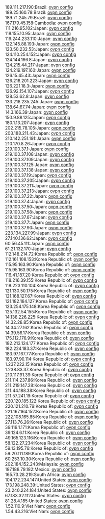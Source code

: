 189.111.217.190:Brazil: [ovpn config](vpn/189_111_217_190.ovpn)  
189.25.160.78:Brazil: [ovpn config](vpn/189_25_160_78.ovpn)  
189.71.245.79:Brazil: [ovpn config](vpn/189_71_245_79.ovpn)  
167.179.45.158:Cambodia: [ovpn config](vpn/167_179_45_158.ovpn)  
111.216.95.102:Japan: [ovpn config](vpn/111_216_95_102.ovpn)  
118.155.10.95:Japan: [ovpn config](vpn/118_155_10_95.ovpn)  
119.244.233.110:Japan: [ovpn config](vpn/119_244_233_110.ovpn)  
122.145.88.193:Japan: [ovpn config](vpn/122_145_88_193.ovpn)  
123.50.232.53:Japan: [ovpn config](vpn/123_50_232_53.ovpn)  
124.110.254.152:Japan: [ovpn config](vpn/124_110_254_152.ovpn)  
124.144.196.8:Japan: [ovpn config](vpn/124_144_196_8.ovpn)  
124.215.44.217:Japan: [ovpn config](vpn/124_215_44_217.ovpn)  
124.219.197.160:Japan: [ovpn config](vpn/124_219_197_160.ovpn)  
126.15.45.43:Japan: [ovpn config](vpn/126_15_45_43.ovpn)  
126.218.201.223:Japan: [ovpn config](vpn/126_218_201_223.ovpn)  
126.221.18.3:Japan: [ovpn config](vpn/126_221_18_3.ovpn)  
126.92.154.107:Japan: [ovpn config](vpn/126_92_154_107.ovpn)  
128.53.62.8:Japan: [ovpn config](vpn/128_53_62_8.ovpn)  
133.218.235.245:Japan: [ovpn config](vpn/133_218_235_245.ovpn)  
138.64.67.74:Japan: [ovpn config](vpn/138_64_67_74.ovpn)  
14.3.166.39:Japan: [ovpn config](vpn/14_3_166_39.ovpn)  
150.9.88.125:Japan: [ovpn config](vpn/150_9_88_125.ovpn)  
180.1.13.207:Japan: [ovpn config](vpn/180_1_13_207.ovpn)  
202.215.78.105:Japan: [ovpn config](vpn/202_215_78_105.ovpn)  
203.188.211.43:Japan: [ovpn config](vpn/203_188_211_43.ovpn)  
210.142.251.191:Japan: [ovpn config](vpn/210_142_251_191.ovpn)  
210.170.8.26:Japan: [ovpn config](vpn/210_170_8_26.ovpn)  
219.100.37.1:Japan: [ovpn config](vpn/219_100_37_1.ovpn)  
219.100.37.108:Japan: [ovpn config](vpn/219_100_37_108.ovpn)  
219.100.37.109:Japan: [ovpn config](vpn/219_100_37_109.ovpn)  
219.100.37.125:Japan: [ovpn config](vpn/219_100_37_125.ovpn)  
219.100.37.138:Japan: [ovpn config](vpn/219_100_37_138.ovpn)  
219.100.37.19:Japan: [ovpn config](vpn/219_100_37_19.ovpn)  
219.100.37.205:Japan: [ovpn config](vpn/219_100_37_205.ovpn)  
219.100.37.211:Japan: [ovpn config](vpn/219_100_37_211.ovpn)  
219.100.37.213:Japan: [ovpn config](vpn/219_100_37_213.ovpn)  
219.100.37.22:Japan: [ovpn config](vpn/219_100_37_22.ovpn)  
219.100.37.4:Japan: [ovpn config](vpn/219_100_37_4.ovpn)  
219.100.37.50:Japan: [ovpn config](vpn/219_100_37_50.ovpn)  
219.100.37.58:Japan: [ovpn config](vpn/219_100_37_58.ovpn)  
219.100.37.67:Japan: [ovpn config](vpn/219_100_37_67.ovpn)  
219.100.37.7:Japan: [ovpn config](vpn/219_100_37_7.ovpn)  
219.100.37.90:Japan: [ovpn config](vpn/219_100_37_90.ovpn)  
223.134.227.99:Japan: [ovpn config](vpn/223_134_227_99.ovpn)  
27.140.136.62:Japan: [ovpn config](vpn/27_140_136_62.ovpn)  
60.56.45.111:Japan: [ovpn config](vpn/60_56_45_111.ovpn)  
61.21.132.170:Japan: [ovpn config](vpn/61_21_132_170.ovpn)  
112.148.214.72:Korea Republic of: [ovpn config](vpn/112_148_214_72.ovpn)  
112.161.108.153:Korea Republic of: [ovpn config](vpn/112_161_108_153.ovpn)  
115.95.163.90:Korea Republic of: [ovpn config](vpn/115_95_163_90.ovpn)  
115.95.163.90:Korea Republic of: [ovpn config](vpn/115_95_163_90.ovpn)  
116.41.187.20:Korea Republic of: [ovpn config](vpn/116_41_187_20.ovpn)  
118.216.39.155:Korea Republic of: [ovpn config](vpn/118_216_39_155.ovpn)  
118.223.110.104:Korea Republic of: [ovpn config](vpn/118_223_110_104.ovpn)  
121.130.50.175:Korea Republic of: [ovpn config](vpn/121_130_50_175.ovpn)  
121.168.127.67:Korea Republic of: [ovpn config](vpn/121_168_127_67.ovpn)  
121.182.184.127:Korea Republic of: [ovpn config](vpn/121_182_184_127.ovpn)  
123.254.175.148:Korea Republic of: [ovpn config](vpn/123_254_175_148.ovpn)  
125.132.54.155:Korea Republic of: [ovpn config](vpn/125_132_54_155.ovpn)  
14.138.226.225:Korea Republic of: [ovpn config](vpn/14_138_226_225.ovpn)  
14.32.28.85:Korea Republic of: [ovpn config](vpn/14_32_28_85.ovpn)  
14.34.27.162:Korea Republic of: [ovpn config](vpn/14_34_27_162.ovpn)  
14.39.56.17:Korea Republic of: [ovpn config](vpn/14_39_56_17.ovpn)  
175.112.176.9:Korea Republic of: [ovpn config](vpn/175_112_176_9.ovpn)  
182.213.124.177:Korea Republic of: [ovpn config](vpn/182_213_124_177.ovpn)  
182.224.183.37:Korea Republic of: [ovpn config](vpn/182_224_183_37.ovpn)  
183.97.167.77:Korea Republic of: [ovpn config](vpn/183_97_167_77.ovpn)  
183.97.90.114:Korea Republic of: [ovpn config](vpn/183_97_90_114.ovpn)  
1.237.222.15:Korea Republic of: [ovpn config](vpn/1_237_222_15.ovpn)  
1.238.83.37:Korea Republic of: [ovpn config](vpn/1_238_83_37.ovpn)  
210.117.91.39:Korea Republic of: [ovpn config](vpn/210_117_91_39.ovpn)  
211.114.237.86:Korea Republic of: [ovpn config](vpn/211_114_237_86.ovpn)  
211.219.147.28:Korea Republic of: [ovpn config](vpn/211_219_147_28.ovpn)  
211.44.188.38:Korea Republic of: [ovpn config](vpn/211_44_188_38.ovpn)  
211.57.241.19:Korea Republic of: [ovpn config](vpn/211_57_241_19.ovpn)  
220.120.185.122:Korea Republic of: [ovpn config](vpn/220_120_185_122.ovpn)  
220.121.210.79:Korea Republic of: [ovpn config](vpn/220_121_210_79.ovpn)  
221.167.164.152:Korea Republic of: [ovpn config](vpn/221_167_164_152.ovpn)  
222.108.165.85:Korea Republic of: [ovpn config](vpn/222_108_165_85.ovpn)  
27.113.76.26:Korea Republic of: [ovpn config](vpn/27_113_76_26.ovpn)  
39.119.1.171:Korea Republic of: [ovpn config](vpn/39_119_1_171.ovpn)  
39.124.6.11:Korea Republic of: [ovpn config](vpn/39_124_6_11.ovpn)  
49.165.123.116:Korea Republic of: [ovpn config](vpn/49_165_123_116.ovpn)  
58.122.27.234:Korea Republic of: [ovpn config](vpn/58_122_27_234.ovpn)  
59.13.195.76:Korea Republic of: [ovpn config](vpn/59_13_195_76.ovpn)  
59.20.111.189:Korea Republic of: [ovpn config](vpn/59_20_111_189.ovpn)  
60.253.10.30:Korea Republic of: [ovpn config](vpn/60_253_10_30.ovpn)  
202.184.152.243:Malaysia: [ovpn config](vpn/202_184_152_243.ovpn)  
187.188.79.182:Mexico: [ovpn config](vpn/187_188_79_182.ovpn)  
165.73.28.219:South Africa: [ovpn config](vpn/165_73_28_219.ovpn)  
104.172.234.147:United States: [ovpn config](vpn/104_172_234_147.ovpn)  
173.198.248.39:United States: [ovpn config](vpn/173_198_248_39.ovpn)  
23.240.224.184:United States: [ovpn config](vpn/23_240_224_184.ovpn)  
67.183.32.112:United States: [ovpn config](vpn/67_183_32_112.ovpn)  
81.28.4.185:United States: [ovpn config](vpn/81_28_4_185.ovpn)  
1.52.110.9:Viet Nam: [ovpn config](vpn/1_52_110_9.ovpn)  
1.54.43.216:Viet Nam: [ovpn config](vpn/1_54_43_216.ovpn)  

